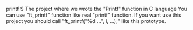 printf
$ The project where we wrote the "Printf" function in C language
You can use "ft_printf" function like real "printf" function.
If you want use this project you should call "ft_printf("%d ...", i, ...);" like this prototype.
